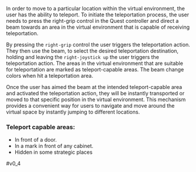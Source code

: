 In order to move to a particular location within the virtual environment, the user has the ability to teleport. To initiate the teleportation process, the user needs to press the right-grip control in the Quest controller and direct a beam towards an area in the virtual environment that is capable of receiving teleportation. 

By pressing the `right-grip` control the user triggers the teleportation action. They then use the beam, to select the desired teleportation destination, holding and leaving the `right-joystick up`  the user triggers the teleportation action. The areas in the virtual environment that are suitable for teleportation are marked as teleport-capable areas. The beam change colors when hit a teleportation area.

Once the user has aimed the beam at the intended teleport-capable area and activated the teleportation action, they will be instantly transported or moved to that specific position in the virtual environment. This mechanism provides a convenient way for users to navigate and move around the virtual space by instantly jumping to different locations.

### Teleport capable areas:

- In front of a door.
- In a mark in front of any cabinet.
- Hidden in some strategic places


#v0_4 